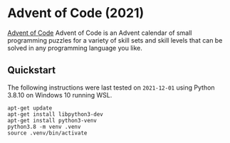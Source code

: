 # Advent of Code (2021)

[Advent of Code](https://adventofcode.com/2021/) Advent of Code is an Advent calendar of small programming puzzles for a variety of skill sets and skill levels that can be solved in any programming language you like.

## Quickstart

The following instructions were last tested on `2021-12-01` using Python 3.8.10 on Windows 10 running WSL.

```
apt-get update
apt-get install libpython3-dev
apt-get install python3-venv
python3.8 -m venv .venv
source .venv/bin/activate
```